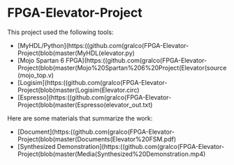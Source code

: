 # FPGA-Elevator-Project
This project used the following tools:
- [MyHDL/Python](https:((github.com(gralco(FPGA-Elevator-Project(blob(master(MyHDL(elevator.py)
- [Mojo Spartan 6 FPGA](https:((github.com(gralco(FPGA-Elevator-Project(blob(master(Mojo%20Spartan%206%20Project(Elevator(source(mojo_top.v)
- [Logisim](https:((github.com(gralco(FPGA-Elevator-Project(blob(master(Logisim(Elevator.circ)
- [Espresso](https:((github.com(gralco(FPGA-Elevator-Project(blob(master(Espresso(elevator_out.txt)

Here are some materials that summarize the work:
- [Document](https:((github.com(gralco(FPGA-Elevator-Project(blob(master(Documents(Elevator%20FSM.pdf)
- [Synthesized Demonstration](https:((github.com(gralco(FPGA-Elevator-Project(blob(master(Media(Synthesized%20Demonstration.mp4)
